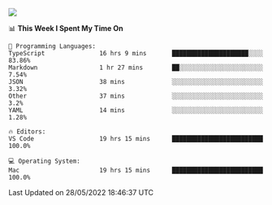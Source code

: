 ![](http://github-profile-summary-cards.vercel.app/api/cards/profile-details?username=kok-s0s&theme=vue)

<!--START_SECTION:waka-->
📊 **This Week I Spent My Time On** 

```text
💬 Programming Languages: 
TypeScript               16 hrs 9 mins       █████████████████████░░░░   83.86% 
Markdown                 1 hr 27 mins        ██░░░░░░░░░░░░░░░░░░░░░░░   7.54% 
JSON                     38 mins             ░░░░░░░░░░░░░░░░░░░░░░░░░   3.32% 
Other                    37 mins             ░░░░░░░░░░░░░░░░░░░░░░░░░   3.2% 
YAML                     14 mins             ░░░░░░░░░░░░░░░░░░░░░░░░░   1.28%

🔥 Editors: 
VS Code                  19 hrs 15 mins      █████████████████████████   100.0%

💻 Operating System: 
Mac                      19 hrs 15 mins      █████████████████████████   100.0%

```


 Last Updated on 28/05/2022 18:46:37 UTC
<!--END_SECTION:waka-->

